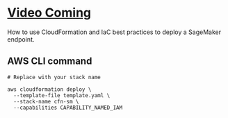 # [Video Coming]()
How to use CloudFormation and IaC best practices to deploy a SageMaker endpoint.

## AWS CLI command

```
# Replace with your stack name

aws cloudformation deploy \
  --template-file template.yaml \
  --stack-name cfn-sm \
  --capabilities CAPABILITY_NAMED_IAM
```
